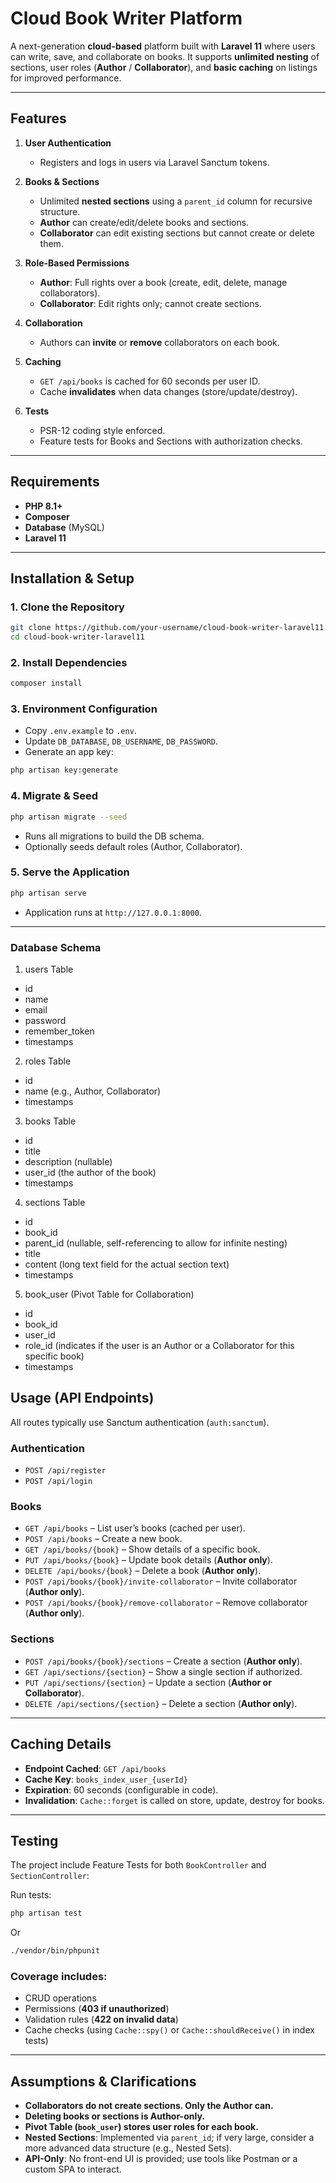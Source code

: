 # Cloud Book Writer Platform

A next-generation **cloud-based** platform built with **Laravel 11** where users can write, save, and collaborate on books. It supports **unlimited nesting** of sections, user roles (**Author** / **Collaborator**), and **basic caching** on listings for improved performance.

---

## Features

1. **User Authentication**  
   - Registers and logs in users via Laravel Sanctum tokens.

2. **Books & Sections**  
   - Unlimited **nested sections** using a `parent_id` column for recursive structure.
   - **Author** can create/edit/delete books and sections.
   - **Collaborator** can edit existing sections but cannot create or delete them.

3. **Role-Based Permissions**  
   - **Author**: Full rights over a book (create, edit, delete, manage collaborators).  
   - **Collaborator**: Edit rights only; cannot create sections.

4. **Collaboration**  
   - Authors can **invite** or **remove** collaborators on each book.

5. **Caching**  
   - `GET /api/books` is cached for 60 seconds per user ID.
   - Cache **invalidates** when data changes (store/update/destroy).

6. **Tests**  
   - PSR-12 coding style enforced.
   - Feature tests for Books and Sections with authorization checks.

---

## Requirements

- **PHP 8.1+**  
- **Composer**  
- **Database** (MySQL)  
- **Laravel 11**

---

## Installation & Setup

### 1. Clone the Repository
```bash
git clone https://github.com/your-username/cloud-book-writer-laravel11.git
cd cloud-book-writer-laravel11
```

### 2. Install Dependencies
```bash
composer install
```

### 3. Environment Configuration
- Copy `.env.example` to `.env`.
- Update `DB_DATABASE`, `DB_USERNAME`, `DB_PASSWORD`.
- Generate an app key:
```bash
php artisan key:generate
```

### 4. Migrate & Seed
```bash
php artisan migrate --seed
```
- Runs all migrations to build the DB schema.
- Optionally seeds default roles (Author, Collaborator).

### 5. Serve the Application
```bash
php artisan serve
```
- Application runs at `http://127.0.0.1:8000`.

---

### Database Schema

1. users Table
- id
- name
- email
- password
- remember_token
- timestamps

2. roles Table
- id
- name (e.g., Author, Collaborator)
- timestamps

3. books Table
- id
- title
- description (nullable)
- user_id (the author of the book)
- timestamps

4. sections Table
- id
- book_id
- parent_id (nullable, self-referencing to allow for infinite nesting)
- title
- content (long text field for the actual section text)
- timestamps

5. book_user (Pivot Table for Collaboration)
- id
- book_id
- user_id
- role_id (indicates if the user is an Author or a Collaborator for this specific book)
- timestamps

## Usage (API Endpoints)

All routes typically use Sanctum authentication (`auth:sanctum`).

### **Authentication**
- `POST /api/register`
- `POST /api/login`

### **Books**
- `GET /api/books` – List user’s books (cached per user).
- `POST /api/books` – Create a new book.
- `GET /api/books/{book}` – Show details of a specific book.
- `PUT /api/books/{book}` – Update book details (**Author only**).
- `DELETE /api/books/{book}` – Delete a book (**Author only**).
- `POST /api/books/{book}/invite-collaborator` – Invite collaborator (**Author only**).
- `POST /api/books/{book}/remove-collaborator` – Remove collaborator (**Author only**).

### **Sections**
- `POST /api/books/{book}/sections` – Create a section (**Author only**).
- `GET /api/sections/{section}` – Show a single section if authorized.
- `PUT /api/sections/{section}` – Update a section (**Author or Collaborator**).
- `DELETE /api/sections/{section}` – Delete a section (**Author only**).

---

## Caching Details

- **Endpoint Cached**: `GET /api/books`
- **Cache Key**: `books_index_user_{userId}`
- **Expiration**: 60 seconds (configurable in code).
- **Invalidation**: `Cache::forget` is called on store, update, destroy for books.

---

## Testing

The project include Feature Tests for both `BookController` and `SectionController`:

Run tests:
```bash
php artisan test
```
Or
```bash
./vendor/bin/phpunit
```

### **Coverage includes:**
- CRUD operations
- Permissions (**403 if unauthorized**)
- Validation rules (**422 on invalid data**)
- Cache checks (using `Cache::spy()` or `Cache::shouldReceive()` in index tests)
---

## Assumptions & Clarifications

- **Collaborators do not create sections. Only the Author can.**
- **Deleting books or sections is Author-only.**
- **Pivot Table (`book_user`) stores user roles for each book.**
- **Nested Sections**: Implemented via `parent_id`; if very large, consider a more advanced data structure (e.g., Nested Sets).
- **API-Only**: No front-end UI is provided; use tools like Postman or a custom SPA to interact.